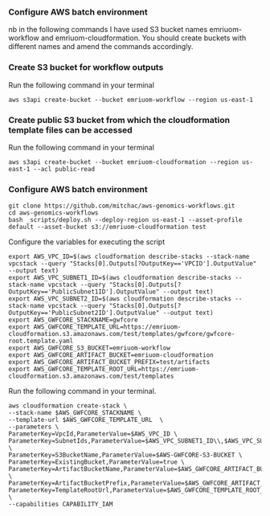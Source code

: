 ### Configure AWS batch environment

nb in the following commands I have used S3 bucket names emriuom-workflow and emriuom-cloudformation. You should create buckets with different names and amend the commands accordingly. 

### Create S3 bucket for workflow outputs

Run the following command in your terminal
```
aws s3api create-bucket --bucket emriuom-workflow --region us-east-1
```

### Create public S3 bucket from which the cloudformation template files can be accessed

Run the following command in your terminal
```
aws s3api create-bucket --bucket emriuom-cloudformation --region us-east-1 --acl public-read
```

### Configure AWS batch environment

```
git clone https://github.com/mitchac/aws-genomics-workflows.git
cd aws-genomics-workflows
bash _scripts/deploy.sh --deploy-region us-east-1 --asset-profile default --asset-bucket s3://emriuom-cloudformation test
```
Configure the variables for executing the script
```
export AWS_VPC_ID=$(aws cloudformation describe-stacks --stack-name vpcstack --query "Stacks[0].Outputs[?OutputKey=='VPCID'].OutputValue" --output text)
export AWS_VPC_SUBNET1_ID=$(aws cloudformation describe-stacks --stack-name vpcstack --query "Stacks[0].Outputs[?OutputKey=='PublicSubnet1ID'].OutputValue" --output text)
export AWS_VPC_SUBNET2_ID=$(aws cloudformation describe-stacks --stack-name vpcstack --query "Stacks[0].Outputs[?OutputKey=='PublicSubnet2ID'].OutputValue" --output text)
export AWS_GWFCORE_STACKNAME=gwfcore
export AWS_GWFCORE_TEMPLATE_URL=https://emriuom-cloudformation.s3.amazonaws.com/test/templates/gwfcore/gwfcore-root.template.yaml
export AWS_GWFCORE_S3_BUCKET=emriuom-workflow
export AWS_GWFCORE_ARTIFACT_BUCKET=emriuom-cloudformation
export AWS_GWFCORE_ARTIFACT_BUCKET_PREFIX=test/artifacts
export AWS_GWFCORE_TEMPLATE_ROOT_URL=https://emriuom-cloudformation.s3.amazonaws.com/test/templates
```

Run the following command in your terminal. 

```
aws cloudformation create-stack \
--stack-name $AWS_GWFCORE_STACKNAME \
--template-url $AWS_GWFCORE_TEMPLATE_URL  \
--parameters \
ParameterKey=VpcId,ParameterValue=$AWS_VPC_ID \
ParameterKey=SubnetIds,ParameterValue=$AWS_VPC_SUBNET1_ID\\,$AWS_VPC_SUBNET1_ID \
ParameterKey=S3BucketName,ParameterValue=$AWS-GWFCORE-S3-BUCKET \
ParameterKey=ExistingBucket,ParameterValue=true \
ParameterKey=ArtifactBucketName,ParameterValue=$AWS_GWFCORE_ARTIFACT_BUCKET \
ParameterKey=ArtifactBucketPrefix,ParameterValue=$AWS_GWFCORE_ARTIFACT_BUCKET_PREFIX\
ParameterKey=TemplateRootUrl,ParameterValue=$AWS_GWFCORE_TEMPLATE_ROOT_URL \
--capabilities CAPABILITY_IAM
```
